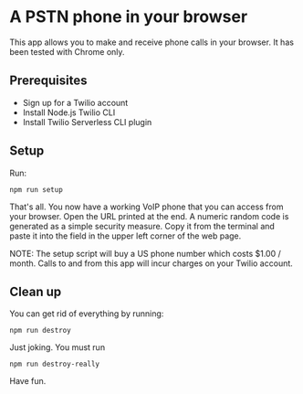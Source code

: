 # A PSTN phone in your browser

This app allows you to make and receive phone calls in your browser. It has been tested with Chrome only.

## Prerequisites

* Sign up for a Twilio account
* Install Node.js Twilio CLI
* Install Twilio Serverless CLI plugin

## Setup

Run:

    npm run setup

That's all. You now have a working VoIP phone that you can access from your browser. Open the URL printed at the end. A numeric random code is generated as a simple security measure. Copy it from the terminal and paste it into the field in the upper left corner of the web page.

NOTE: The setup script will buy a US phone number which costs $1.00 / month. Calls to and from this app will incur charges on your Twilio account.

## Clean up

You can get rid of everything by running:

    npm run destroy

Just joking. You must run

    npm run destroy-really

Have fun.
